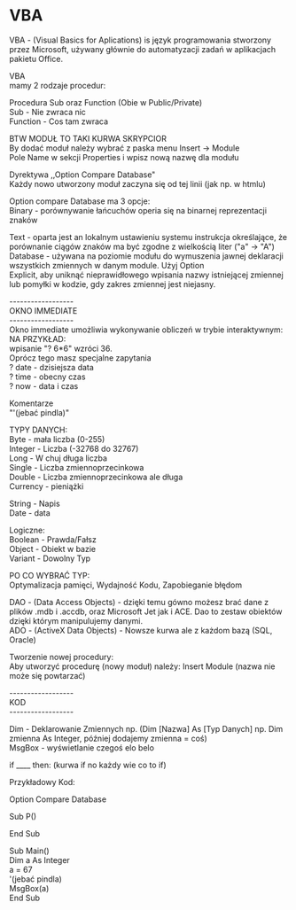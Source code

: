 # VBA
VBA - (Visual Basics for Aplications) is język programowania stworzony przez Microsoft, używany głównie do automatyzacji zadań w aplikacjach pakietu Office. 

VBA <br>
mamy 2 rodzaje procedur:

Procedura Sub oraz Function (Obie w Public/Private) <br>
Sub - Nie zwraca nic  <br>
Function - Cos tam zwraca <br>

BTW MODUŁ TO TAKI KURWA SKRYPCIOR <br>
By dodać moduł należy wybrać z paska menu Insert -> Module <br>
Pole Name w sekcji Properties i wpisz nową nazwę dla modułu  <br>

Dyrektywa ,,Option Compare Database" <br>
Każdy nowo utworzony moduł zaczyna się od tej linii (jak np. <!Doctype HTML> w htmlu) <br>

Option compare Database ma 3 opcje: <br>
Binary - porównywanie łańcuchów operia się na binarnej reprezentacji znaków <br>

Text - oparta jest an lokalnym ustawieniu systemu instrukcja określające, że porównanie ciągów znaków ma być zgodne z wielkością liter ("a" -> "A") <br>
Database - używana na poziomie modułu do wymuszenia jawnej deklaracji wszystkich zmiennych w danym module. Użyj Option  <br>
Explicit, aby uniknąć nieprawidłowego wpisania nazwy istniejącej zmiennej lub pomyłki w kodzie, gdy zakres zmiennej jest niejasny. <br>


------------------ <br>
  OKNO IMMEDIATE <br>
------------------ <br>
Okno immediate umożliwia wykonywanie obliczeń w trybie interaktywnym: <br>
NA PRZYKŁAD: <br>
wpisanie "? 6*6" wzróci 36. <br>
Oprócz tego masz specjalne zapytania  <br>
? date - dzisiejsza data <br>
? time - obecny czas <br>
? now - data i czas <br>

Komentarze <br>
"'(jebać pindla)" <br>


TYPY DANYCH: <br>
Byte - mała liczba (0-255) <br>
Integer - Liczba (-32768 do 32767) <br>
Long - W chuj długa liczba <br>
Single - Liczba zmiennoprzecinkowa <br>
Double - Liczba zmiennoprzecinkowa ale długa <br>
Currency - pieniążki <br>

String - Napis <br>
Date - data  <br>

Logiczne: <br> 
Boolean - Prawda/Fałsz <br>
Object - Obiekt w bazie  <br>
Variant - Dowolny Typ <br>


PO CO WYBRAĆ TYP: <br>
Optymalizacja pamięci, Wydajność Kodu, Zapobieganie błędom <br>

DAO - (Data Access Objects) - dzięki temu gówno możesz brać dane z plików .mdb i .accdb, oraz Microsoft Jet jak i ACE. Dao to zestaw obiektów dzięki którym manipulujemy danymi.
<br>
ADO - (ActiveX Data Objects) - Nowsze kurwa ale z każdom bazą (SQL, Oracle)


Tworzenie nowej procedury: <br>
Aby utworzyć procedurę (nowy moduł) należy: Insert Module (nazwa nie może się powtarzać)

------------------ <br>
  KOD <br>
------------------ <br>

Dim - Deklarowanie Zmiennych np. (Dim [Nazwa] As [Typ Danych] np. Dim zmienna As Integer, później dodajemy zmienna = coś) <br>
MsgBox - wyświetlanie czegoś elo belo <br>

if ____ then: (kurwa if no każdy wie co to if) <br>

Przykładowy Kod: <br>

Option Compare Database <br>

Sub P() <br>

End Sub <br>

Sub Main() <br>
	Dim a As Integer <br>
	a = 67 <br>
	'(jebać pindla) <br>
	MsgBox(a) <br>
End Sub <br>
